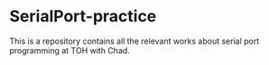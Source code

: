 # SerialPort-practice
This is a repository contains all the relevant works about serial port programming at TOH with Chad.
